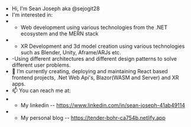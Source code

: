 -  Hi, I’m Sean Joseph aka @sejogit28
- I'm interested in:
- - Web development using various technologies from the .NET ecosystem and the MERN stack
- - XR Development and 3d model creation using various technologies such as Blender, Unity, Aframe/ARJs etc.
- -Using different architectures and different design patterns to solve different user problems.
- 🌱 I’m currently creating, deploying and maintaining React based frontend projects, .Net Web Api's, Blazor(WASM and Server) and XR apps.
- 📫 You can reach me at: 
- - My linkedin -- https://www.linkedin.com/in/sean-joseph-41ab49114
- - My personal blog -- https://tender-bohr-ca754b.netlify.app


<!---
sejogit28/sejogit28 is a ✨ special ✨ repository because its `README.md` (this file) appears on your GitHub profile.
You can click the Preview link to take a look at your changes.
--->
